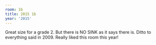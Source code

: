 ```yaml
---
room: 1b
title: 2015 1b
year: '2015'
---
```


Great size for a grade 2. But there is NO SINK as it says there is. Ditto to everything said in 2009. Really liked this room this year!